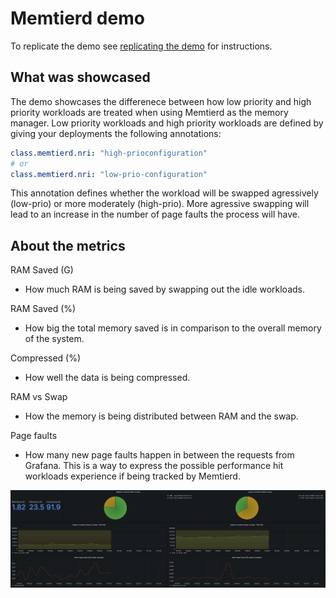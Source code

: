 # Memtierd demo

To replicate the demo see [replicating the demo](https://github.com/luukasmakila/cri-resource-manager/blob/memtier-nri/demo/memtierd/Replicating-the-demo.md) for instructions.

## What was showcased

The demo showcases the differenece between how low priority and high priority workloads are treated when using Memtierd as the memory manager. Low priority workloads and high priority workloads are defined by giving your deployments the following annotations:

```yaml
class.memtierd.nri: "high-prioconfiguration"
# or
class.memtierd.nri: "low-prio-configuration"
```

This annotation defines whether the workload will be swapped agressively (low-prio) or more moderately (high-prio). More agressive swapping will lead to an increase in the number of page faults the process will have.

## About the metrics

RAM Saved (G)
- How much RAM is being saved by swapping out the idle workloads.

RAM Saved (%)
- How big the total memory saved is in comparison to the overall memory of the system.

Compressed (%)
- How well the data is being compressed.

RAM vs Swap
- How the memory is being distributed between RAM and the swap.

Page faults
- How many new page faults happen in between the requests from Grafana. This is a way to express the possible performance hit workloads experience if being tracked by Memtierd.

![alt text](https://github.com/luukasmakila/cri-resource-manager/blob/memtier-nri/demo/memtierd/memtierd-demo.png)
